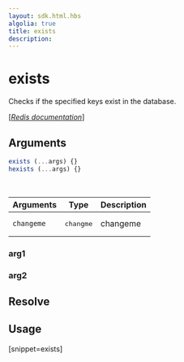 ```yaml
---
layout: sdk.html.hbs
algolia: true
title: exists
description:
---
```


# exists


Checks if the specified keys exist in the database.

[[_Redis documentation_]](https://redis.io/commands/exists)

## Arguments

```js
exists (...args) {}
hexists (...args) {}

```

<br/>

| Arguments    | Type    | Description |
|--------------|---------|-------------|
| ``changeme`` | <pre>changme</pre> | changeme    |

### arg1

### arg2

## Resolve

## Usage

[snippet=exists]
